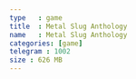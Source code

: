```yaml
---
type   : game
title  : Metal Slug Anthology
name   : Metal Slug Anthology
categories: [game]
telegram : 1002
size : 626 MB
---
```




